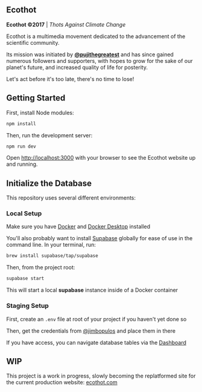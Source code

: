 ## Ecothot

**Ecothot ©2017** | _Thots Against Climate Change_

Ecothot is a multimedia movement dedicated to the advancement of the scientific community.

Its mission was initiated by **[@pujithegreatest](https://github.com/pujithegreatest)** and has since gained numerous followers and supporters, with hopes to grow for the sake of our planet's future, and increased quality of life for posterity.

Let's act before it's too late, there's no time to lose!

## Getting Started

First, install Node modules:

```bash
npm install
```

Then, run the development server:

```bash
npm run dev
```

Open [http://localhost:3000](http://localhost:3000) with your browser to see the Ecothot website up and running.

## Initialize the Database

This repository uses several different environments:

### Local Setup

Make sure you have [Docker](https://docs.docker.com/get-docker/) and [Docker Desktop](https://www.docker.com/products/docker-desktop/) installed

You'll also probably want to install [Supabase](https://supabase.com/) globally for ease of use in the command line. In your terminal, run:

```bash
brew install supabase/tap/supabase
```

Then, from the project root:

```bash
supabase start
```

This will start a local **supabase** instance inside of a Docker container

### Staging Setup

First, create an `.env` file at root of your project if you haven't yet done so

Then, get the credentials from [@jimbopulos](https://github.com/jimbopulos) and place them in there

If you have access, you can navigate database tables via the [Dashboard](https://supabase.com/dashboard/project/mbcddyyzdcduzmscxflz)

## WIP

This project is a work in progress, slowly becoming the replatformed site for the current production website: [ecothot.com](https://www.ecothot.com/)
